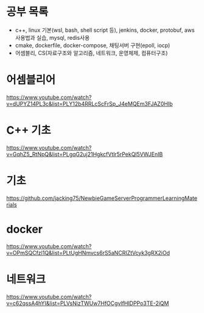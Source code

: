 # 공부 목록
- c++, linux 기본(wsl, bash, shell script 등), jenkins, docker, protobuf, aws사용법과 실습, mysql, redis사용
- cmake, dockerfile, docker-compose, 채팅서버 구현(epoll, iocp)
- 어셈블리, CS(자료구조와 알고리즘, 네트워크, 운영체제, 컴퓨터구조)

# 어셈블리어

https://www.youtube.com/watch?v=dUPYZ14PL3c&list=PLY12b4RRLcScFrSp_J4eMQEm3FJAZ0HIb

# C++ 기초

https://www.youtube.com/watch?v=GqhZ5_RtNpQ&list=PLgqG2uj21HgkcfVtlr5rPekQl5VWJEnIB

# 기초

https://github.com/jacking75/NewbieGameServerProgrammerLearningMaterials

# docker

https://www.youtube.com/watch?v=OPmSQCfzl1Q&list=PLtUgHNmvcs6rS5aNCRIZtVcyk3gRX2iOd

# 네트워크 

https://www.youtube.com/watch?v=c62qssA4hYI&list=PLVsNizTWUw7HfOCgvlfHIDPPo3TE-2iQM
